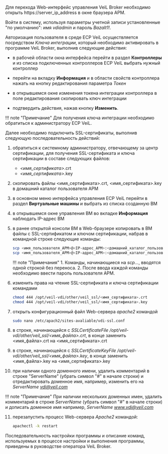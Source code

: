 
Для перехода Web-интерфейс управления VeiL Broker необходимо открыть https://server_ip_address в окне браузера АРМ.
 
Войти в систему, используя параметры учетной записи установленные "по умолчанию": имя *vdiadmin* и пароль *Bazalt1!*. 

Авторизация пользователя в среде ECP VeiL осуществляется посредством *Ключа интеграции*, который необходимо 
активировать в программе VeiL Broker, выполнив следующие действия: 

- в рабочей области окна интерфейса перейти в раздел **Контроллеры** и из списка подключенных 
контроллеров ECP VeiL выбрать нужный контроллер

- перейти на вкладку **Информация** и в области свойств контроллера нажать на кнопку редактирования параметра *Токен*

- в открывшемся окне изменения токена интеграции контроллера в поле редактирования скопировать ключ интеграции

- подтвердить действия, нажав кнопку **Изменить**.

!!! note "Примечание" 
    Для получения ключа интеграции необходимо обратиться к администратору ECP VeiL.

Далее необходимо подключить SSL-сертификаты, выполнив следующую последовательность действий:

1. обратиться к системному администратору, отвечающему за центр сертификации, для получения 
SSL-сертификата и ключа сертификации в составе следующих файлов:
    - *<имя_сертификата>*.crt
    - *<имя_сертификата>*.key

2. скопировать файлы <имя_сертификата>.crt, <имя_сертификата>.key в домашний каталог пользователя АРМ

3. в основном меню интерфейса управления ECP VeiL перейти в раздел **Виртуальные машины** и выбрать 
из списка созданную ВМ

4. в открывшемся окне управления ВМ во вкладке **Информация** наблюдать IP-адрес ВМ

5. в ранее открытой консоли ВМ в Web-браузере копировать в ВМ файлы с SSL-сертификатом и ключом 
сертификации, набрав в командной строке следующие команды:

    ```bash
    scp <имя_пользователя_АРМ>@<IP-адрес_АРМ>:<домашний_каталог_пользователя_АРМ>/<имя_сертификата>.crt</opt/veil-vdi/other/veil_ssl/>
    scp <имя_пользователя_АРМ>@<IP-адрес_АРМ>:<домашний_каталог_пользователя_АРМ>/<имя_сертификата>.key </opt/veil-vdi/other/veil_ssl/>
    ```

    !!! note "Примечания"
        1. Команды, начинающиеся на *scp…*, вводятся одной строкой без переноса.
        2. После ввода каждой команды необходимо ввести пароль пользователя АРМ.

6. изменить права на чтение SSL-сертификата и ключа сертификации командами
    ```bash
    chmod 444 /opt/veil-vdi/other/veil_ssl/<имя_сертификата>.crt
    chmod 444 /opt/veil-vdi/other/veil_ssl/<имя_сертификата>.key 
   ```

7. открыть конфигурационный файл Web-сервера *apache2* командой
    ```bash
    sudo nano /etc/apach2/sites-avaliable/vdi-ssl.conf
    ```
      
8. в строке, начинающейся с *SSLCertificateFile /opt/veil-vdi/other/veil_ssl/<имя_файла>.crt*, 
   в конце заменить <имя_файла>.crt на <имя_сертификата>.crt
   
9. в строке, начинающейся с *SSLCertificateKeyFile /opt/veil-vdi/other/veil_ssl/<имя_файла>.key*, 
   в конце заменить <имя_файла>.key на <имя_сертификата>.key

10. при наличии одного доменного имени, удалить комментарий в строке "ServerName" (убрать символ "#" 
   в начале строки) и отредактировать доменное имя, например, изменить его на *ServerName vdi@veil.com*

   !!! note "Примечание"
        При наличии нескольких доменных имен, удалить комментарий в строке *ServerName* 
        (убрать символ "#" в начале строки) и дописать доменное имя например, *ServerName www.vdi@veil.com*

11. перезапустить процесс Web-сервера *Apache2* командой:
    ```bash
    apachectl -k restart
    ```

Последовательность настройки программы и описание команд, используемых в процессе настройки и 
выполнения программы, приведены в руководстве оператора VeiL Broker.
